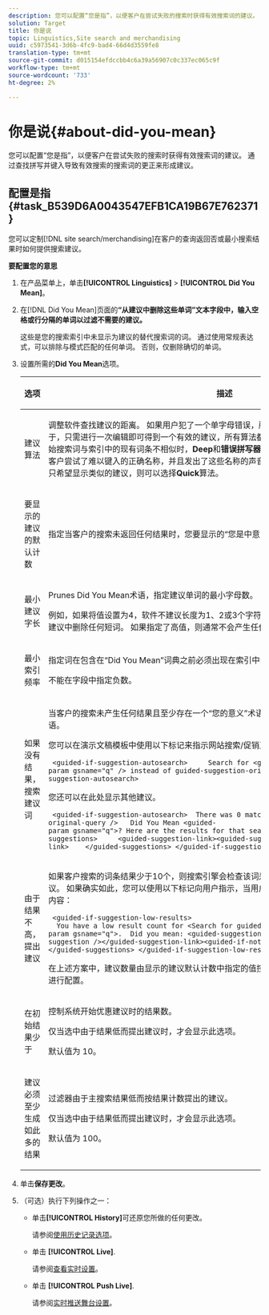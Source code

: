 ```yaml
---
description: 您可以配置“您是指”，以便客户在尝试失败的搜索时获得有效搜索词的建议。 通过查找拼写并键入导致有效搜索的搜索词的更正来形成建议。
solution: Target
title: 你是说
topic: Linguistics,Site search and merchandising
uuid: c5973541-3d6b-4fc9-bad4-66d4d3559fe8
translation-type: tm+mt
source-git-commit: d015154efdccbb4c6a39a56907c0c337ec065c9f
workflow-type: tm+mt
source-wordcount: '733'
ht-degree: 2%

---
```



# 你是说{#about-did-you-mean}

您可以配置“您是指”，以便客户在尝试失败的搜索时获得有效搜索词的建议。 通过查找拼写并键入导致有效搜索的搜索词的更正来形成建议。

## 配置是指{#task_B539D6A0043547EFB1CA19B67E762371}

您可以定制[!DNL site search/merchandising]在客户的查询返回否或最小搜索结果时如何提供搜索建议。

<!-- 

t_configuring_did_you_mean.xml

 -->

**要配置您的意思**

1. 在产品菜单上，单击&#x200B;**[!UICONTROL Linguistics]** > **[!UICONTROL Did You Mean]**。
1. 在[!DNL Did You Mean]页面的&#x200B;**“从建议中删除这些单词”文本字段中，输入空格或行分隔的单词以过滤不需要的建议。**

   这些是您的搜索索引中未显示为建议的替代搜索词的词。 通过使用常规表达式，可以排除与模式匹配的任何单词。 否则，仅删除确切的单词。

1. 设置所需的&#x200B;**Did You Mean**&#x200B;选项。

   <!-- 
   
   r_did_you_mean_options.xml
   
   -->

   <table> 
    <thead> 
      <tr> 
      <th colname="col1" class="entry"> <p>选项 </p> </th> 
      <th colname="col2" class="entry"> <p>描述 </p> </th> 
      </tr> 
    </thead>
    <tbody> 
      <tr> 
      <td colname="col1"> <p>建议算法 </p> </td> 
      <td colname="col2"> <p>调整软件查找建议的距离。 如果用户犯了一个单字母错误，所有算法都会提出同样的建议。 原因在于，只需进行一次编辑即可得到一个有效的建议，所有算法都会找到与原文相近的词。 但是，当原始搜索词与索引中的现有词条不相似时，<b>Deep</b>和<b>错误拼写器</b>建议算法会继续搜索可能的建议。 如果客户尝试了难以键入的正确名称，并且发出了这些名称的声音，则此方案非常有用。 但是，如果您只希望显示类似的建议，则可以选择<b>Quick</b>算法。 </p> </td> 
      </tr> 
      <tr> 
      <td colname="col1"> <p>要显示的建议的默认计数 </p> </td> 
      <td colname="col2"> <p>指定当客户的搜索未返回任何结果时，您要显示的“您是中意的”术语建议(0-20)数。 默认值为 3。 </p> </td> 
      </tr> 
      <tr> 
      <td colname="col1"> <p>最小建议字长 </p> </td> 
      <td colname="col2"> <p>Prunes Did You Mean术语，指定建议单词的最小字母数。 </p> <p>例如，如果将值设置为4，软件不建议长度为1、2或3个字符的单词。 如果指定值0，则不会从术语建议中删除任何短词。 如果指定了高值，则通常不会产生任何术语建议。 默认值为 3。 </p> </td> 
      </tr> 
      <tr> 
      <td colname="col1"> <p>最小索引频率 </p> </td> 
      <td colname="col2"> <p> 指定词在包含在“Did You Mean”词典之前必须出现在索引中的最小次数。 </p> <p>不能在字段中指定负数。 </p> </td> 
      </tr> 
      <tr> 
      <td colname="col1"> <p>如果没有结果，搜索建议词 </p> </td> 
      <td colname="col2"> <p>当客户的搜索未产生任何结果且至少存在一个“您的意义”术语建议时，自动重新搜索第一个建议术语。 </p> <p>您可以在演示文稿模板中使用以下标记来指示网站搜索/促销正在自动搜索其他术语： </p> <p> <code>&nbsp;&lt;guided-if-suggestion-autosearch&gt;&nbsp;&nbsp;&nbsp;&nbsp;&nbsp;Search&nbsp;for&nbsp;&lt;guided-param&nbsp;gsname="q"&nbsp;/&gt;&nbsp;instead&nbsp;of&nbsp;guided-suggestion-original-query&nbsp;/&gt;&nbsp;&lt;/guided-if-suggestion-autosearch&gt;</code> </p> <p>您还可以在此处显示其他建议。 </p> <p> <code>&nbsp;&lt;guided-if-suggestion-autosearch&gt;&nbsp;&nbsp;There&nbsp;was&nbsp;0&nbsp;matches&nbsp;for&nbsp;&lt;guided-suggestion-original-query&nbsp;/&gt;&nbsp;&nbsp;&nbsp;Did&nbsp;You&nbsp;Mean&nbsp;&lt;guided-param&nbsp;gsname="q"&gt;?&nbsp;Here&nbsp;are&nbsp;the&nbsp;results&nbsp;for&nbsp;that&nbsp;search.&nbsp;&nbsp;&nbsp;Or&nbsp;Did&nbsp;You&nbsp;Mean&nbsp;&nbsp;&nbsp;&nbsp;&lt;guided-suggestions&gt;&nbsp;&nbsp;&nbsp;&nbsp;&nbsp;&lt;guided-suggestion-link&gt;&lt;guided-suggestion&nbsp;/&gt;&lt;/guided-suggestion-link&gt;&nbsp;&nbsp;&nbsp;&nbsp;&lt;/guided-suggestions&gt;&nbsp;&lt;/guided-if-suggestion-autosearch&gt;</code> </p> </td> 
      </tr> 
      <tr> 
      <td colname="col1"> <p>由于结果不高，提出建议 </p> </td> 
      <td colname="col2"> <p>如果客户搜索的词条结果少于10个，则搜索引擎会检查该词是否有可能产生超过100个结果的建议。 如果确实如此，您可以使用以下标记向用户指示，当用户获得结果时，他们可能希望搜索其他内容： </p> <p> <code>&nbsp;&lt;guided-if-suggestion-low-results&gt; &nbsp;&nbsp;You&nbsp;have&nbsp;a&nbsp;low&nbsp;result&nbsp;count&nbsp;for&nbsp;&lt;Search&nbsp;for&nbsp;guided-param&nbsp;gsname="q"&gt;.&nbsp;&nbsp;Did&nbsp;you&nbsp;mean:&nbsp;&lt;guided-suggestion&gt;&lt;guided-suggestion-link&gt;&lt;guided-suggestion&nbsp;/&gt;&lt;/guided-suggestion-link&gt;&lt;guided-if-not-last&gt;,&nbsp;&lt;/guided-if-not-last&gt;&lt;/guided-suggestions&gt;&nbsp;&lt;/guided-if-suggestion-low-results&gt;</code> </p> <p> 在上述方案中，建议数量由<span class="uicontrol">显示</span>的建议默认计数中指定的值控制。 低阈值和高阈值可通过以下选项进行配置。 </p> </td> 
      </tr> 
      <tr> 
      <td colname="col1"> <p>在初始结果少于 </p> </td> 
      <td colname="col2"> <p>控制系统开始优惠建议时的结果数。 </p> <p>仅当选中<span class="uicontrol">由于结果低</span>而提出建议时，才会显示此选项。 </p> <p>默认值为 10。 </p> </td> 
      </tr> 
      <tr> 
      <td colname="col1"> <p>建议必须至少生成如此多的结果 </p> </td> 
      <td colname="col2"> <p>过滤器由于主搜索结果低而按结果计数提出的建议。 </p> <p>仅当选中<span class="uicontrol">由于结果低</span>而提出建议时，才会显示此选项。 </p> <p>默认值为 100。 </p> </td> 
      </tr> 
    </tbody> 
    </table>

1. 单击&#x200B;**保存更改**。
1. （可选）执行下列操作之一：

   * 单击&#x200B;**[!UICONTROL History]**&#x200B;可还原您所做的任何更改。

      请参阅[使用历史记录选项](../t-using-the-history-option.md#task_70DD3F87A67242BBBD2CB27156F43002)。

   * 单击 **[!UICONTROL Live]**.

      请参阅[查看实时设置](../c-about-staging.md#task_401A0EBDB5DB4D4CA933CBA7BECDC10F)。

   * 单击 **[!UICONTROL Push Live]**.

      请参阅[实时推送舞台设置](../c-about-staging.md#task_44306783B4C0408AAA58B471DAF2D9A4)。

